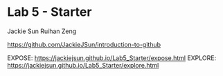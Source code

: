 # Lab 5 - Starter
Jackie Sun
Ruihan Zeng

https://github.com/JackieJSun/introduction-to-github

EXPOSE: https://jackiejsun.github.io/Lab5_Starter/expose.html
EXPLORE: https://jackiejsun.github.io/Lab5_Starter/explore.html